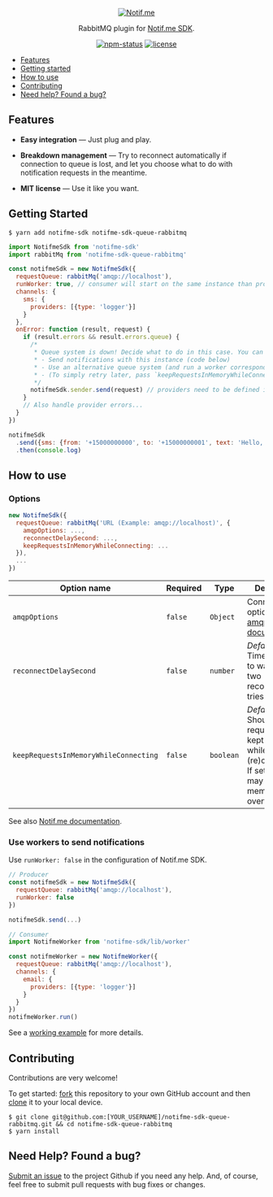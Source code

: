 <p align="center">
  <a href="https://www.notif.me">
    <img alt="Notif.me" src="https://notifme.github.io/notifme-sdk/img/logo.png" />
  </a>
</p>

<p align="center">
  RabbitMQ plugin for <a href="https://github.com/notifme/notifme-sdk">Notif.me SDK</a>.
</p>

<p align="center">
  <a href="https://www.npmjs.com/package/notifme-sdk-queue-rabbitmq"><img alt="npm-status" src="https://img.shields.io/npm/v/notifme-sdk-queue-rabbitmq.svg?style=flat" /></a>
  <a href="https://github.com/notifme/notifme-sdk-queue-rabbitmq/blob/master/LICENSE"><img alt="license" src="https://img.shields.io/badge/license-MIT_License-blue.svg?style=flat" /></a>
</p>

- [Features](#features)
- [Getting started](#getting-started)
- [How to use](#how-to-use)
- [Contributing](#contributing)
- [Need help? Found a bug?](#need-help-found-a-bug)

## Features

* **Easy integration** — Just plug and play.

* **Breakdown management** — Try to reconnect automatically if connection to queue is lost, and let you choose what to do with notification requests in the meantime.

* **MIT license** — Use it like you want.

## Getting Started

```shell
$ yarn add notifme-sdk notifme-sdk-queue-rabbitmq
```

```javascript
import NotifmeSdk from 'notifme-sdk'
import rabbitMq from 'notifme-sdk-queue-rabbitmq'

const notifmeSdk = new NotifmeSdk({
  requestQueue: rabbitMq('amqp://localhost'),
  runWorker: true, // consumer will start on the same instance than producer
  channels: {
    sms: {
      providers: [{type: 'logger'}]
    }
  },
  onError: function (result, request) {
    if (result.errors && result.errors.queue) {
      /*
       * Queue system is down! Decide what to do in this case. You can either:
       * - Send notifications with this instance (code below)
       * - Use an alternative queue system (and run a worker corresponding to the queue)
       * - (To simply retry later, pass `keepRequestsInMemoryWhileConnecting: true` in the options)
       */
      notifmeSdk.sender.send(request) // providers need to be defined in NotifmeSdk options
    }
    // Also handle provider errors...
  }
})

notifmeSdk
  .send({sms: {from: '+15000000000', to: '+15000000001', text: 'Hello, how are you?'}})
  .then(console.log)
```

## How to use

### Options

```javascript
new NotifmeSdk({
  requestQueue: rabbitMq('URL (Example: amqp://localhost)', {
    amqpOptions: ...,
    reconnectDelaySecond: ...,
    keepRequestsInMemoryWhileConnecting: ...
  }),
  ...
})
```

| Option name | Required | Type | Description |
| --- | --- | --- | --- |
| `amqpOptions` | `false` | `Object` | Connection options. See [amqplib documentation](http://www.squaremobius.net/amqp.node/channel_api.html#connect). |
| `reconnectDelaySecond` | `false` | `number` | <i>Default: `30`.</i><br>Time in second to wait between two reconnection tries. |
| `keepRequestsInMemoryWhileConnecting` | `false` | `boolean` | <i>Default: `false`.</i><br>Should the requests be kept in memory while queue is (re)connecting? If set to `true`, may cause memory overflow. |

See also [Notif.me documentation](https://github.com/notifme/notifme-sdk).

### Use workers to send notifications

Use `runWorker: false` in the configuration of Notif.me SDK.

```javascript
// Producer
const notifmeSdk = new NotifmeSdk({
  requestQueue: rabbitMq('amqp://localhost'),
  runWorker: false
})

notifmeSdk.send(...)
```

```javascript
// Consumer
import NotifmeWorker from 'notifme-sdk/lib/worker'

const notifmeWorker = new NotifmeWorker({
  requestQueue: rabbitMq('amqp://localhost'),
  channels: {
    email: {
      providers: [{type: 'logger'}]
    }
  }
})
notifmeWorker.run()
```

See a [working example](https://github.com/notifme/notifme-sdk-queue-rabbitmq/tree/master/example) for more details.

## Contributing

Contributions are very welcome!

To get started: [fork](https://help.github.com/articles/fork-a-repo/) this repository to your own GitHub account and then [clone](https://help.github.com/articles/cloning-a-repository/) it to your local device.

```shell
$ git clone git@github.com:[YOUR_USERNAME]/notifme-sdk-queue-rabbitmq.git && cd notifme-sdk-queue-rabbitmq
$ yarn install
```

## Need Help? Found a bug?

[Submit an issue](https://github.com/notifme/notifme-sdk-queue-rabbitmq/issues) to the project Github if you need any help.
And, of course, feel free to submit pull requests with bug fixes or changes.
